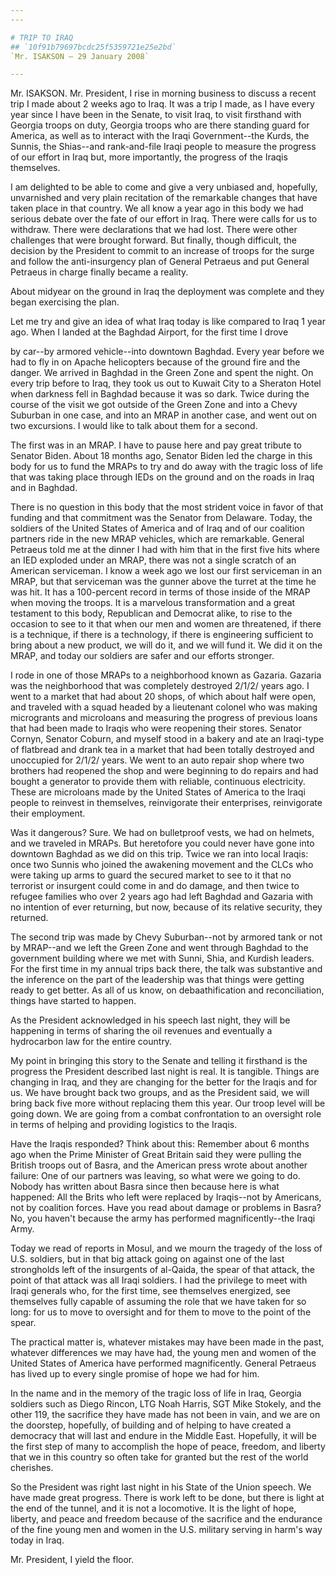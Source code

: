 ```yaml
---
---

# TRIP TO IRAQ
## `10f91b79697bcdc25f5359721e25e2bd`
`Mr. ISAKSON — 29 January 2008`

---
```



Mr. ISAKSON. Mr. President, I rise in morning business to discuss a 
recent trip I made about 2 weeks ago to Iraq. It was a trip I made, as 
I have every year since I have been in the Senate, to visit Iraq, to 
visit firsthand with Georgia troops on duty, Georgia troops who are 
there standing guard for America, as well as to interact with the Iraqi 
Government--the Kurds, the Sunnis, the Shias--and rank-and-file Iraqi 
people to measure the progress of our effort in Iraq but, more 
importantly, the progress of the Iraqis themselves.

I am delighted to be able to come and give a very unbiased and, 
hopefully, unvarnished and very plain recitation of the remarkable 
changes that have taken place in that country. We all know a year ago 
in this body we had serious debate over the fate of our effort in Iraq. 
There were calls for us to withdraw. There were declarations that we 
had lost. There were other challenges that were brought forward. But 
finally, though difficult, the decision by the President to commit to 
an increase of troops for the surge and follow the anti-insurgency plan 
of General Petraeus and put General Petraeus in charge finally became a 
reality.

About midyear on the ground in Iraq the deployment was complete and 
they began exercising the plan.

Let me try and give an idea of what Iraq today is like compared to 
Iraq 1 year ago. When I landed at the Baghdad Airport, for the first 
time I drove


by car--by armored vehicle--into downtown Baghdad. Every year before we 
had to fly in on Apache helicopters because of the ground fire and the 
danger. We arrived in Baghdad in the Green Zone and spent the night. On 
every trip before to Iraq, they took us out to Kuwait City to a 
Sheraton Hotel when darkness fell in Baghdad because it was so dark. 
Twice during the course of the visit we got outside of the Green Zone 
and into a Chevy Suburban in one case, and into an MRAP in another 
case, and went out on two excursions. I would like to talk about them 
for a second.

The first was in an MRAP. I have to pause here and pay great tribute 
to Senator Biden. About 18 months ago, Senator Biden led the charge in 
this body for us to fund the MRAPs to try and do away with the tragic 
loss of life that was taking place through IEDs on the ground and on 
the roads in Iraq and in Baghdad.

There is no question in this body that the most strident voice in 
favor of that funding and that commitment was the Senator from 
Delaware. Today, the soldiers of the United States of America and of 
Iraq and of our coalition partners ride in the new MRAP vehicles, which 
are remarkable. General Petraeus told me at the dinner I had with him 
that in the first five hits where an IED exploded under an MRAP, there 
was not a single scratch of an American serviceman. I know a week ago 
we lost our first serviceman in an MRAP, but that serviceman was the 
gunner above the turret at the time he was hit. It has a 100-percent 
record in terms of those inside of the MRAP when moving the troops. It 
is a marvelous transformation and a great testament to this body, 
Republican and Democrat alike, to rise to the occasion to see to it 
that when our men and women are threatened, if there is a technique, if 
there is a technology, if there is engineering sufficient to bring 
about a new product, we will do it, and we will fund it. We did it on 
the MRAP, and today our soldiers are safer and our efforts stronger.

I rode in one of those MRAPs to a neighborhood known as Gazaria. 
Gazaria was the neighborhood that was completely destroyed 2/1/2/ years 
ago. I went to a market that had about 20 shops, of which about half 
were open, and traveled with a squad headed by a lieutenant colonel who 
was making microgrants and microloans and measuring the progress of 
previous loans that had been made to Iraqis who were reopening their 
stores. Senator Cornyn, Senator Coburn, and myself stood in a bakery 
and ate an Iraqi-type of flatbread and drank tea in a market that had 
been totally destroyed and unoccupied for 2/1/2/ years. We went to an 
auto repair shop where two brothers had reopened the shop and were 
beginning to do repairs and had bought a generator to provide them with 
reliable, continuous electricity. These are microloans made by the 
United States of America to the Iraqi people to reinvest in themselves, 
reinvigorate their enterprises, reinvigorate their employment.

Was it dangerous? Sure. We had on bulletproof vests, we had on 
helmets, and we traveled in MRAPs. But heretofore you could never have 
gone into downtown Baghdad as we did on this trip. Twice we ran into 
local Iraqis: once two Sunnis who joined the awakening movement and the 
CLCs who were taking up arms to guard the secured market to see to it 
that no terrorist or insurgent could come in and do damage, and then 
twice to refugee families who over 2 years ago had left Baghdad and 
Gazaria with no intention of ever returning, but now, because of its 
relative security, they returned.

The second trip was made by Chevy Suburban--not by armored tank or 
not by MRAP--and we left the Green Zone and went through Baghdad to the 
government building where we met with Sunni, Shia, and Kurdish leaders. 
For the first time in my annual trips back there, the talk was 
substantive and the inference on the part of the leadership was that 
things were getting ready to get better. As all of us know, on 
debaathification and reconciliation, things have started to happen.

As the President acknowledged in his speech last night, they will be 
happening in terms of sharing the oil revenues and eventually a 
hydrocarbon law for the entire country.

My point in bringing this story to the Senate and telling it 
firsthand is the progress the President described last night is real. 
It is tangible. Things are changing in Iraq, and they are changing for 
the better for the Iraqis and for us. We have brought back two groups, 
and as the President said, we will bring back five more without 
replacing them this year. Our troop level will be going down. We are 
going from a combat confrontation to an oversight role in terms of 
helping and providing logistics to the Iraqis.

Have the Iraqis responded? Think about this: Remember about 6 months 
ago when the Prime Minister of Great Britain said they were pulling the 
British troops out of Basra, and the American press wrote about another 
failure: One of our partners was leaving, so what were we going to do. 
Nobody has written about Basra since then because here is what 
happened: All the Brits who left were replaced by Iraqis--not by 
Americans, not by coalition forces. Have you read about damage or 
problems in Basra? No, you haven't because the army has performed 
magnificently--the Iraqi Army.

Today we read of reports in Mosul, and we mourn the tragedy of the 
loss of U.S. soldiers, but in that big attack going on against one of 
the last strongholds left of the insurgents of al-Qaida, the spear of 
that attack, the point of that attack was all Iraqi soldiers. I had the 
privilege to meet with Iraqi generals who, for the first time, see 
themselves energized, see themselves fully capable of assuming the role 
that we have taken for so long: for us to move to oversight and for 
them to move to the point of the spear.

The practical matter is, whatever mistakes may have been made in the 
past, whatever differences we may have had, the young men and women of 
the United States of America have performed magnificently. General 
Petraeus has lived up to every single promise of hope we had for him.

In the name and in the memory of the tragic loss of life in Iraq, 
Georgia soldiers such as Diego Rincon, LTG Noah Harris, SGT Mike 
Stokely, and the other 119, the sacrifice they have made has not been 
in vain, and we are on the doorstep, hopefully, of building and of 
helping to have created a democracy that will last and endure in the 
Middle East. Hopefully, it will be the first step of many to accomplish 
the hope of peace, freedom, and liberty that we in this country so 
often take for granted but the rest of the world cherishes.

So the President was right last night in his State of the Union 
speech. We have made great progress. There is work left to be done, but 
there is light at the end of the tunnel, and it is not a locomotive. It 
is the light of hope, liberty, and peace and freedom because of the 
sacrifice and the endurance of the fine young men and women in the U.S. 
military serving in harm's way today in Iraq.

Mr. President, I yield the floor.